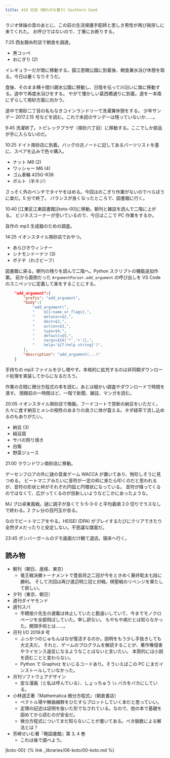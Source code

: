 ```yaml
---
title: 419 日目（晴れのち曇り）Southern Sand
---
```


ラジオ体操の音のあとに、この前の生活保護手配師と思しき男性が再び挨拶しに来てくれた。
お呼びではないので、丁重にお断りする。

7:25 西友錦糸町店で朝食を調達。

* 黒コッペ
* おにぎり (2)

イレギュラーだが南に移動する。猿江恩賜公園に到着後、朝食兼水浴び休憩を取る。今日は暑くなりそうだ。

食後、そのまま横十間川親水公園に移動し、日陰を伝って川沿いに南に移動する。途中で再度水浴びをする。
やがて懐かしい葛西橋通りに到着。道を一本南にずらして南砂方面に向かう。

途中で南砂二丁目の名もなきコインランドリーで洗濯兼休憩をする。
少年サンデー 2017.2.15 号などを読む。これで未読のサンデーは残っていないか……。

9:45 洗濯終了。トピレックプラザ（南砂六丁目）に移動する。ここでしか部品が手に入らないのだ。

10:25 ドイト南砂店に到着。バッグの古ノートに記してあるパーツリストを基に、スペアを込みで色々購入。

* ナット M6 (2)
* ワッシャー M6 (4)
* ゴム車輪 425G-R38
* ボルト（半ネジ）

さっそく外のベンチでタイヤをはめる。今回はのこぎり作業がないのでべらぼうに楽だ。5 分で終了。
バランスが良くなったところで、図書館に行く。

10:40 [江東区江東図書館][koto-00]に移動。朝刊と雑誌を読んで二階に上がる。
ビジネスコーナーが空いているので、今日はここで PC 作業をするか。

自作の mp3 生成器のための調査。

14:25 イオンスタイル南砂店でおやつ。

* あらびきウィンナー
* シナモンドーナツ (3)
* ポテチ（わさビーフ）

図書館に戻る。朝刊の残りを読んで二階へ。Python スクリプトの機能追加作業。
前から面倒だった `ArgumentParser.add_argument` の呼び出しを VS Code のスニペッツに定義して楽をすることにする。

```json
    "add_argument":{
        "prefix": "add_argument",
        "body":[
            "add_argument(",
            "    ${1:name_or_flags},",
            "    metavar=$2,",
            "    dest=$2,",
            "    action=$3,",
            "    type=$4,",
            "    default=$5,",
            "    nargs=${6|'*','+'|},",
            "    help='${7:help string}')",
        ],
        "description": "add_argument(...)"
    }
```

手持ちの mp3 ファイルを少し増やす。本格的に拡充するのは非同期ダウンロード処理を実装してからになるだろう。

作業の合間に微分方程式の本を読む。あとは細かい調査やダウンロードで時間を潰す。
閉館前の一時間ほど、一階で新聞、雑誌、マンガを読む。

20:05 イオンスタイル南砂店で晩飯。フードコートで禁断の納豆をいただく。
久々に食す納豆とメシの相性のあまりの良さに体が震える。タダ緑茶で流し込めるのもありがたい。

* 納豆 (3)
* 絹豆腐
* サバの照り焼き
* 白飯
* 野菜ジュース

21:00 ラウンドワン南砂店に移動。

ゲーセンフロアの外に謎の音楽ゲーム WACCA が置いてあり、物珍しそうに見つめる。
ビートマニアみたいに音符が一定の枠に来たら叩くのだと思われるが、音符の形状と枠がそれぞれ円弧と円環状になっている。
音符が降ってくるのではなくて、広がってくるのが目新しいようなどこかにあったような。

MJ プロ卓東風戦。謎に調子が良くて 5-5-3-0 と平均着順 2.0 切りでラスなしで終わる。2 クレ分の百円玉が余る。

なのでビートマニアをやる。HEISEI (DPA) がプレイするたびにクリアできたり全然ダメだったりと安定しない。不思議な譜面だ。

23:45 ボンバーガールのデモ画面だけ観て退店。寝床へ行く。

## 読み物

* 朝刊（朝日、産経、東京）
  * 竜王戦決勝トーナメントで豊島将之二冠が今をときめく藤井聡太七段に勝利。
    そして次回は再び渡辺明三冠と対戦。棋聖戦のリベンジを果たして欲しい。
* 夕刊（東京、朝日）
* 週刊ダイヤモンド
* 週刊スパ
  * 市橋俊介先生の連載は休止していたと勘違いしていて、今までモノクロページを全部飛ばしていた。申し訳ない。
    もやもや病だとは知らなかった。開頭手術とは……。
* 月刊 I/O 2019.8 号
  * ふっかつのじゅもんはなぜ復活するのか。説明をもう少し手抜きしても大丈夫だ。
    それと、ゲームのプログラムを解読することが、著作権侵害やライセンス違反になるようなことはないと言いたい。
    本質的には小説を読むことと変わらない。
  * Python で Graphviz をいじるコードあり。そういえばこの PC にまだインストールしていなかった。
* 月刊ソフトウェアデザイン
  * 変な漫画（と私は呼んでいる）、しょっちゅう `ls` バカをバカにしている。
* 小林道正著『Mathematica 微分方程式』（朝倉書店）
  * ベクトル場や解曲線群をひたすらプロットしていく本だと思っていい。
  * 定理の記述は証明を抜いた形でなされている。なので、他の本で基礎を固めてから読むのが安全だ。
  * 微分方程式についてまだ知らないことが書いてある。べき級数による解法とは？
* 芳崎せいむ著『鞄図書館』第 3, 4 巻
  * これは後で調べよう。

[koto-00]: {% link _libraries/08-koto/00-koto.md %}
